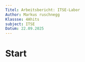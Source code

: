 ```yaml
---
Titel: Arbeitsbericht: ITSE-Labor
Author: Markus ruschnegg
Klassse: 4Ahits
subject: ITSE
Datum: 22.09.2025
---
```


# Start





